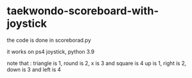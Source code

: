 # taekwondo-scoreboard-with-joystick
the code is done in scoreborad.py

it works on ps4 joystick, python 3.9

note that : triangle is 1, round is 2, x is 3 and square is 4
up is 1, right is 2, down is 3 and left is 4
